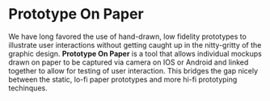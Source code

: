 # Prototype On Paper

We have long favored the use of hand-drawn, low fidelity prototypes to illustrate user interactions without getting caught up in the nitty-gritty of the graphic design. **Prototype On Paper** is a tool that allows individual mockups drawn on paper to be captured via camera on IOS or Android and linked together to allow for testing of user interaction. This bridges the gap nicely between the static, lo-fi paper prototypes and more hi-fi prototyping techinques.
